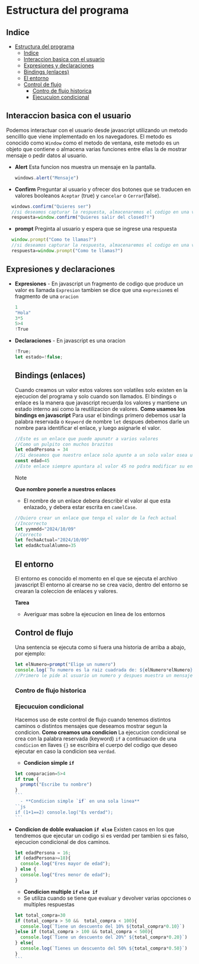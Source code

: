 # Estructura del programa
## Indice
- [Estructura del programa](#estructura-del-programa)
  - [Indice](#indice)
  - [Interaccion basica con el usuario](#interaccion-basica-con-el-usuario)
  - [Expresiones y declaraciones](#expresiones-y-declaraciones)
  - [Bindings (enlaces)](#bindings-enlaces)
  - [El entorno](#el-entorno)
  - [Control de flujo](#control-de-flujo)
    - [Contro de flujo historica](#contro-de-flujo-historica)
    - [Ejecucuion condicional](#ejecucuion-condicional)
## Interaccion basica con el usuario
Podemos interactuar con el usuario desde javascript utilizando un metodo sencilllo que viene implementado en los navegadores.
El metodo es conocido como `Window` como el metodo de ventana, este metodo es un objeto que contiene o almacena  varias funciones entre ellas la de mostrar mensaje o pedir datos al usuario. 

- **Alert** Esta funcion nos muestra un mensaje en la pantalla.
  ```js
  windows.alert("Mensaje")
  ```
- **Confirm** Preguntar al usuario y ofrecer dos botones que se traducen en valores booleanos `Aceptar` (true) y `cancelar` o `Cerrar`(false).
```js
  windows.confirm("Quieres ser")
  //si deseamos capturar la respuesta, almacenaremos el codigo en una variable 
  respuesta=window.confirm("Quieres salir del closed?!")
```
- **prompt** Preginta al usuario y espera que se ingrese una respuesta
```js
  window.prompt("Como te llamas?")
  //si deseamos capturar la respuesta, almacenaremos el codigo en una variable 
  respuesta=window.prompt("Como te llamas?")
```
## Expresiones y declaraciones
- **Expresiones** - En javascript un fragmento de codigo que produce un valor es llamada `Expresion` tambien se dice que una `expresion`es el fragmento de una `oracion`
  ```js
  1
  "Hola"
  3*5
  5>4
  !True
  ``` 
- **Declaraciones** - En javascript es una oracion 
  ```js
  !True;
  let estado=!false;
  ```

  ## Bindings (enlaces)
  Cuando creamos un valor estos valores son volatiles solo existen en la ejecucion del programa y solo cuando son llamados.
  El bindings o enlace es la manera que javascript recuerda los valores y mantiene un estado interno asi como la reutilizacion de valores.
  **Como usamos los bindings en javascript**
  Para usar el bindings primero debemos usar la palabra reservada o `Keyword` de nombre `let` despues debemos darle un nombre para identificar el enlace, y luego asignarle el valor.
  ```js
  //Este es un enlace que puede apunatr a varios valores
  //Como un pulpito con muchos brazitos
  let edadPersona = 34
  //Si deseamos que nuestro enlace solo apunte a un solo valor osea un pulpito con un solo brazito, entonces para crear este enlace debemos hacer uso del keyword const
  const edad=45
  //Este enlace siempre apuntara al valor 45 no podra modificar su enlace a otro valor
  ```
  > [!NOTE]
  > **Que nombre ponerle a nuestros enlaces**
  - El nombre de un enlace debera describir el valor al que esta enlazado, y debera estar escrita en `camelCase`.
  ```js
  //Quiero crear un enlace que tenga el valor de la fech actual
  //Incorrecto
  let yymmdd="2024/10/09" 
  //Correcto
  let fechaActual="2024/10/09"
  let edadActualAlumno=35
  ```
  
  ## El entorno
  El entorno es conocido el momento en el que se ejecuta el archivo javascript 
  El entorno al crearse no se crea vacio, dentro del entorno se crearan la coleccion de enlaces y valores.

  **Tarea** 
  - Averiguar mas sobre la ejecucion en linea de los entornos
  

  ## Control de flujo
  Una sentencia se ejecuta como si fuera una historia de arriba a abajo, por ejemplo:
  ```js
  let elNumero=prompt("Elige un numero")
  console.log(`Tu numero es la raiz cuadrada de: ${elNumero*elNumero}`)
  //Primero le pide al usuario un numero y despues muestra un mensaje y el cuadrado de ese numero
  ```
  ### Contro de flujo historica
  ### Ejecucuion condicional
  Hacemos uso de este control de flujo cuando tenemos distintos caminos o distintos mensajes que deseamos mostrar segun la condicion.
  **Como creamos una condicion**
  La ejecucion condicional se crea con la palabra reservada (keyword) `if` a continuacion de una `condicion` en llaves `{}` se escribira el cuerpo del codigo que deseo ejecutar en caso la condicion sea `verdad`.

  - **Condicion simple `if`**
  ````js
  let comparacion=5>4
  if true {
    prompt("Escribe tu nombre")
  }
  ```
    - **Condicion simple `if` en una sola linea**
  ``js
  if (1+1==2) console.log("Es verdad");
  ```
- **Condicion de doble evaluacion `if else`**
  Existen casos en los que tendremos que ejecutar un codigo si es verdad per tambien si es falso, ejecucion condicional de dos caminos.
  ```js
  let edadPersona = 16;
  if (edadPersona>=18){
    console.log("Eres mayor de edad");
  } else {
    console.log("Eres menor de edad");
  }
  ```
  - **Condicion multiple `if` `else if`**
  - Se utiliza cuando se tiene que evaluar y devolver varias opcciones o multiples respuestas
  ````js
  let total_compra=30
  if (total_compra > 50 &&  total_compra < 100){
    console.log(`Tiene un descuento del 10% ${total_compra*0.10}`)
  }else if (total_compra > 100 && total_compra < 500){
    console.log(`Tiene un descuento del 20%" ${total_compra*0.20}`)
  } else{
    console.log(`Tienes un descuento del 50% ${total_compra*0.50}`)
  }
  ```